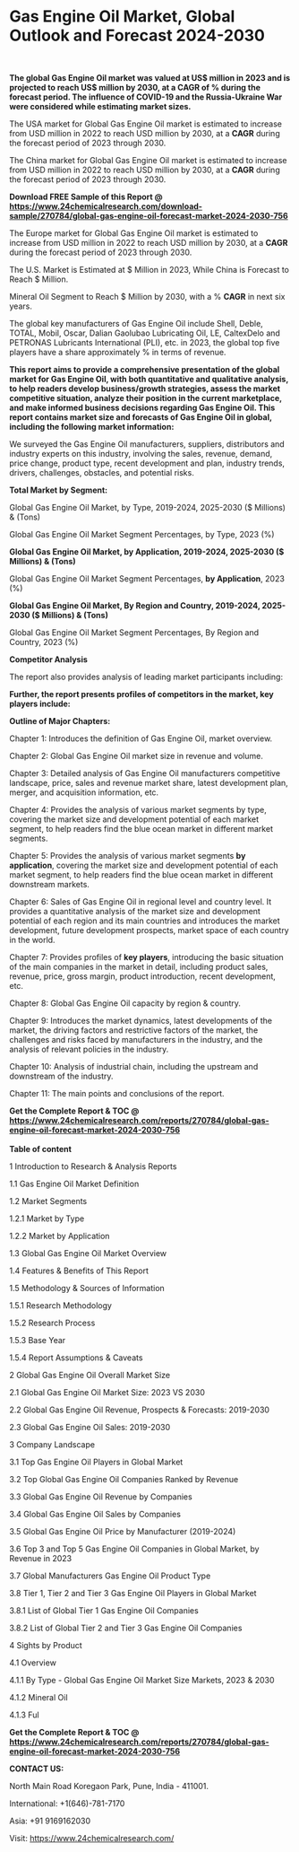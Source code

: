 <h1>Gas Engine Oil Market, Global Outlook and Forecast 2024-2030</h1><br/><p><strong>The global Gas Engine Oil market was valued at US$ million in 2023 and is projected to reach US$ million by 2030, at a <strong>CAGR</strong> of % during the forecast period. The influence of COVID-19 and the Russia-Ukraine War were considered while estimating market sizes.</strong></p><p>The USA market for Global Gas Engine Oil market is estimated to increase from USD million in 2022 to reach USD million by 2030, at a <strong>CAGR</strong> during the forecast period of 2023 through 2030.</p><p>The China market for Global Gas Engine Oil market is estimated to increase from USD million in 2022 to reach USD million by 2030, at a <strong>CAGR</strong> during the forecast period of 2023 through 2030.</p><div><b>Download FREE Sample of this Report @ <a href="https://www.24chemicalresearch.com/download-sample/270784/global-gas-engine-oil-forecast-market-2024-2030-756">https://www.24chemicalresearch.com/download-sample/270784/global-gas-engine-oil-forecast-market-2024-2030-756</a></b></div><p>The Europe market for Global Gas Engine Oil market is estimated to increase from USD million in 2022 to reach USD million by 2030, at a <strong>CAGR</strong> during the forecast period of 2023 through 2030.</p><p>The U.S. Market is Estimated at $ Million in 2023, While China is Forecast to Reach $ Million.</p><p>Mineral Oil Segment to Reach $ Million by 2030, with a % <strong>CAGR</strong> in next six years.</p><p>The global key manufacturers of Gas Engine Oil include Shell, Deble, TOTAL, Mobil, Oscar, Dalian Gaolubao Lubricating Oil, LE, CaltexDelo and PETRONAS Lubricants International (PLI), etc. in 2023, the global top five players have a share approximately % in terms of revenue.</p><p><strong>This report aims to provide a comprehensive presentation of the global market for Gas Engine Oil, with both quantitative and qualitative analysis, to help readers develop business/growth strategies, assess the market competitive situation, analyze their position in the current marketplace, and make informed business decisions regarding Gas Engine Oil. This report contains market size and forecasts of Gas Engine Oil in global, including the following market information:</strong></p><p>We surveyed the Gas Engine Oil manufacturers, suppliers, distributors and industry experts on this industry, involving the sales, revenue, demand, price change, product type, recent development and plan, industry trends, drivers, challenges, obstacles, and potential risks.</p><p><strong>Total Market by Segment:</strong></p><p>Global Gas Engine Oil Market, by Type, 2019-2024, 2025-2030 ($ Millions) & (Tons)</p><p>Global Gas Engine Oil Market Segment Percentages, by Type, 2023 (%)</p><p><strong>Global Gas Engine Oil Market, <strong>by Application</strong>, 2019-2024, 2025-2030 ($ Millions) & (Tons)</strong></p><p>Global Gas Engine Oil Market Segment Percentages, <strong>by Application</strong>, 2023 (%)</p><p><strong>Global Gas Engine Oil Market, By Region and Country, 2019-2024, 2025-2030 ($ Millions) & (Tons)</strong></p><p>Global Gas Engine Oil Market Segment Percentages, By Region and Country, 2023 (%)</p><p><strong>Competitor Analysis</strong></p><p>The report also provides analysis of leading market participants including:</p><p><strong>Further, the report presents profiles of competitors in the market, <strong>key players</strong> include:</strong></p><p><strong>Outline of Major Chapters:</strong></p><p>Chapter 1: Introduces the definition of Gas Engine Oil, market overview.</p><p>Chapter 2: Global Gas Engine Oil market size in revenue and volume.</p><p>Chapter 3: Detailed analysis of Gas Engine Oil manufacturers competitive landscape, price, sales and revenue market share, latest development plan, merger, and acquisition information, etc.</p><p>Chapter 4: Provides the analysis of various market segments by type, covering the market size and development potential of each market segment, to help readers find the blue ocean market in different market segments.</p><p>Chapter 5: Provides the analysis of various market segments <strong>by application</strong>, covering the market size and development potential of each market segment, to help readers find the blue ocean market in different downstream markets.</p><p>Chapter 6: Sales of Gas Engine Oil in regional level and country level. It provides a quantitative analysis of the market size and development potential of each region and its main countries and introduces the market development, future development prospects, market space of each country in the world.</p><p>Chapter 7: Provides profiles of <strong>key players</strong>, introducing the basic situation of the main companies in the market in detail, including product sales, revenue, price, gross margin, product introduction, recent development, etc.</p><p>Chapter 8: Global Gas Engine Oil capacity by region & country.</p><p>Chapter 9: Introduces the market dynamics, latest developments of the market, the driving factors and restrictive factors of the market, the challenges and risks faced by manufacturers in the industry, and the analysis of relevant policies in the industry.</p><p>Chapter 10: Analysis of industrial chain, including the upstream and downstream of the industry.</p><p>Chapter 11: The main points and conclusions of the report.</p><div><b>Get the Complete Report & TOC @ <a href="https://www.24chemicalresearch.com/reports/270784/global-gas-engine-oil-forecast-market-2024-2030-756">https://www.24chemicalresearch.com/reports/270784/global-gas-engine-oil-forecast-market-2024-2030-756</a></b></div><br><b>Table of content</b><p>1 Introduction to Research & Analysis Reports<br />
 
  1.1 Gas Engine Oil Market Definition<br />
 
  1.2 Market Segments<br />
 
  1.2.1 Market by Type<br />
 
  1.2.2 Market by Application<br />
 
  1.3 Global Gas Engine Oil Market Overview<br />
 
  1.4 Features & Benefits of This Report<br />
 
  1.5 Methodology & Sources of Information<br />
 
  1.5.1 Research Methodology<br />
 
  1.5.2 Research Process<br />
 
  1.5.3 Base Year<br />
 
  1.5.4 Report Assumptions & Caveats<br />
 
 2 Global Gas Engine Oil Overall Market Size<br />
 
  2.1 Global Gas Engine Oil Market Size: 2023 VS 2030<br />
 
  2.2 Global Gas Engine Oil Revenue, Prospects & Forecasts: 2019-2030<br />
 
  2.3 Global Gas Engine Oil Sales: 2019-2030<br />
 
 3 Company Landscape<br />
 
  3.1 Top Gas Engine Oil Players in Global Market<br />
 
  3.2 Top Global Gas Engine Oil Companies Ranked by Revenue<br />
 
  3.3 Global Gas Engine Oil Revenue by Companies<br />
 
  3.4 Global Gas Engine Oil Sales by Companies<br />
 
  3.5 Global Gas Engine Oil Price by Manufacturer (2019-2024)<br />
 
  3.6 Top 3 and Top 5 Gas Engine Oil Companies in Global Market, by Revenue in 2023<br />
 
  3.7 Global Manufacturers Gas Engine Oil Product Type<br />
 
  3.8 Tier 1, Tier 2 and Tier 3 Gas Engine Oil Players in Global Market<br />
 
  3.8.1 List of Global Tier 1 Gas Engine Oil Companies<br />
 
  3.8.2 List of Global Tier 2 and Tier 3 Gas Engine Oil Companies<br />
 
 4 Sights by Product<br />
 
  4.1 Overview<br />
 
  4.1.1 By Type - Global Gas Engine Oil Market Size Markets, 2023 & 2030<br />
 
  4.1.2 Mineral Oil<br />
 
  4.1.3 Ful<br><div><b>Get the Complete Report & TOC @ <a href="https://www.24chemicalresearch.com/reports/270784/global-gas-engine-oil-forecast-market-2024-2030-756">https://www.24chemicalresearch.com/reports/270784/global-gas-engine-oil-forecast-market-2024-2030-756</a></b></div></p>
 
 <b>CONTACT US:</b><br>
 
 North Main Road Koregaon Park, Pune, India - 411001.<br/>
 
 International: +1(646)-781-7170<br/>
 
 Asia: +91 9169162030<br/>
 
 Visit: <a href="https://www.24chemicalresearch.com/">https://www.24chemicalresearch.com/</a>
 
 <br>